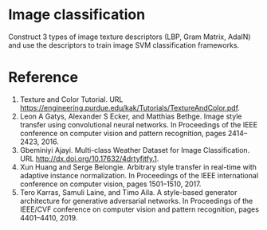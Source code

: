 # Image classification
Construct 3 types of image texture descriptors (LBP, Gram Matrix, AdaIN) and use the descriptors to train image SVM classification frameworks.

# Reference
1. Texture and Color Tutorial. URL https://engineering.purdue.edu/kak/Tutorials/TextureAndColor.pdf.
2. Leon A Gatys, Alexander S Ecker, and Matthias Bethge. Image style transfer using convolutional neural networks. In Proceedings of the IEEE conference on computer vision and pattern recognition, pages 2414–2423, 2016.
3. Gbeminiyi Ajayi. Multi-class Weather Dataset for Image Classification. URL http://dx.doi.org/10.17632/4drtyfjtfy.1.
4. Xun Huang and Serge Belongie. Arbitrary style transfer in real-time with adaptive instance normalization. In Proceedings of the IEEE international conference on computer vision, pages 1501–1510, 2017. 
5. Tero Karras, Samuli Laine, and Timo Aila. A style-based generator architecture for generative adversarial networks. In Proceedings of the IEEE/CVF conference on computer vision and pattern recognition, pages 4401–4410, 2019.
